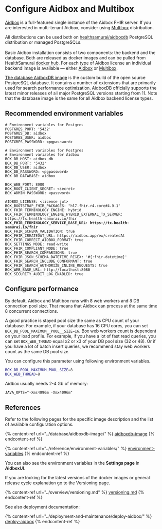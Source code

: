 # Configure Aidbox and Multibox

[Aidbox](https://hub.docker.com/r/healthsamurai/aidboxone) is a full-featured single instance of the Aidbox FHIR server. If you are interested in multi-tenant Aidbox, consider using [Multibox](https://hub.docker.com/r/healthsamurai/multibox) distribution.

All distributions can be used both on [healthsamurai/aidboxdb](https://hub.docker.com/r/healthsamurai/aidboxdb) PostgreSQL distribution or managed PostgreSQLs.\
\
Basic Aidbox installation consists of two components: the backend and the database. Both are released as docker images and can be pulled from HealthSamurai [docker hub](https://hub.docker.com/u/healthsamurai). For each type of Aidbox license an individual backend image is available — either [Aidbox](https://hub.docker.com/r/healthsamurai/aidboxone) or [Multibox](https://hub.docker.com/r/healthsamurai/multibox).

[The database AidboxDB image](https://hub.docker.com/r/healthsamurai/aidboxdb) is the custom build of the open source PostgreSQL database. It contains a number of extensions that are primarily used for search performance optimization. AidboxDB officially supports the latest minor releases of all major PostgreSQL versions starting from 11. Note that the database image is the same for all Aidbox backend license types.

## Recommended environment variables

<pre class="language-yaml"><code class="lang-yaml"># Environment variables for Postgres
POSTGRES_PORT: '5432'
POSTGRES_DB: aidbox
POSTGRES_USER: aidbox
POSTGRES_PASSWORD: &#x3C;pgpassword>
</code></pre>

<pre class="language-yaml"><code class="lang-yaml"># Environment variables for Postgres
# Environment variables for Aidbox
BOX_DB_HOST: aidbox_db
BOX_DB_PORT: '5432'
BOX_DB_USER: aidbox
BOX_DB_PASSWORD: &#x3C;pgpassword>
BOX_DB_DATABASE: aidbox

BOX_WEB_PORT: 8080
BOX_ROOT_CLIENT_SECRET: &#x3C;secret>
BOX_ADMIN_PASSWORD: &#x3C;password>

AIDBOX_LICENSE: &#x3C;license jwt>
BOX_BOOTSTRAP_FHIR_PACKAGES: "hl7.fhir.r4.core#4.0.1"
BOX_FHIR_TERMINOLOGY_ENGINE: hybrid
BOX_FHIR_TERMINOLOGY_ENGINE_HYBRID_EXTERNAL_TX_SERVER: https://tx.health-samurai.io/fhir
<strong>BOX_FHIR_TERMINOLOGY_SERVICE_BASE_URL: https://tx.health-samurai.io/fhir
</strong>BOX_FHIR_SCHEMA_VALIDATION: true
BOX_FHIR_CREATEDAT_URL: https://aidbox.app/ex/createdAt
BOX_FHIR_CORRECT_AIDBOX_FORMAT: true
BOX_SETTINGS_MODE: read-write
BOX_FHIR_COMPLIANT_MODE: true
BOX_FHIR_SEARCH_COMPARISONS: true
BOX_FHIR_JSON_SCHEMA_DATETIME_REGEX: '#{:fhir-datetime}'
BOX_FHIR_SEARCH_INCLUDE_CONFORMANT: true
BOX_FHIR_SEARCH_AUTHORIZE_INLINE_REQUESTS: true
BOX_WEB_BASE_URL: http://localhost:8080
BOX_SECURITY_AUDIT_LOG_ENABLED: true
</code></pre>

## Configure performance

By default, Aidbox and Multibox runs with 8 web workers and 8 DB connection pool size. That means that Aidbox can process at the same time 8 concurrent connections.

A good practice is stayed pool size the same as CPU count of your database. For example, if your database has 16 CPU cores, you can set `BOX_DB_POOL_MAXIMUM__POOL__SIZE=16`. Box web workers count is dependent on your load profile. For example, if you have a lot of fast read queries, you can set `BOX_WEB_THREAD` equal x2 or x3 of your DB pool size (32 or 48). Or if you have a lot of batch insert queries, we recommend stay web workers count as the same DB pool size.

You can configure this parameter using following environment variables.

```bash
BOX_DB_POOL_MAXIMUM_POOL_SIZE=8
BOX_WEB_THREAD=8
```

Aidbox usually needs 2-4 Gb of memory:

```
JAVA_OPTS="-Xms4096m -Xmx4096m"
```

## References

Refer to the following pages for the specific image description and the list of available configuration options.

{% content-ref url="../database/aidboxdb-image/" %}
[aidboxdb-image](../database/aidboxdb-image/)
{% endcontent-ref %}

{% content-ref url="../reference/environment-variables/" %}
[environment-variables](../reference/environment-variables/)
{% endcontent-ref %}

You can also see the environment variables in the **Settings page** in **AidboxUI**.

If you are looking for the latest versions of the docker images or general release cycle explanation go to the Versioning page.

{% content-ref url="../overview/versioning.md" %}
[versioning.md](../overview/versioning.md)
{% endcontent-ref %}

See also deployment documentation:

{% content-ref url="../deployment-and-maintenance/deploy-aidbox/" %}
[deploy-aidbox](../deployment-and-maintenance/deploy-aidbox/)
{% endcontent-ref %}
